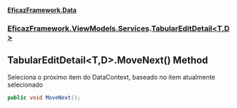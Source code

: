 #### [EficazFramework.Data](EficazFrameworkData.md 'EficazFramework Data')
### [EficazFramework.ViewModels.Services](EficazFrameworkData.md#EficazFramework.ViewModels.Services 'EficazFramework.ViewModels.Services').[TabularEditDetail&lt;T,D&gt;](EficazFramework.ViewModels.Services/TabularEditDetail_T,D_.md 'EficazFramework.ViewModels.Services.TabularEditDetail<T,D>')

## TabularEditDetail<T,D>.MoveNext() Method

Seleciona o próximo item do DataContext, baseado no item atualmente selecionado

```csharp
public void MoveNext();
```
